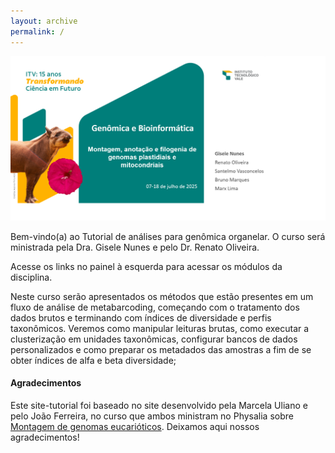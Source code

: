```yaml
---
layout: archive
permalink: /
---
```

<p align="center">
<img src="images/banner.png">
</p>

Bem-vindo(a) ao Tutorial de análises para genômica organelar.
O curso será ministrada pela Dra. Gisele Nunes e pelo Dr. Renato Oliveira.

Acesse os links no painel à esquerda para acessar os módulos da disciplina.

Neste curso serão apresentados os métodos que estão presentes em um fluxo de análise de metabarcoding, começando com o tratamento dos dados brutos e terminando com índices de diversidade e perfis taxonômicos. Veremos como manipular leituras brutas, como executar a clusterização em unidades taxonômicas, configurar bancos de dados personalizados e como preparar os metadados das amostras a fim de se obter índices de alfa e beta diversidade;

#### Agradecimentos
Este site-tutorial foi baseado no site desenvolvido pela Marcela Uliano e pelo João Ferreira, no curso que ambos ministram no Physalia sobre [Montagem de genomas eucarióticos](https://eukaryotic-genome-assembly.github.io/). Deixamos aqui nossos agradecimentos!
